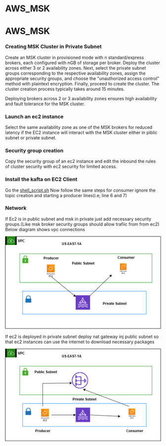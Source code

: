 # AWS_MSK
# AWS_MSK
### Creating MSK Cluster in Private Subnet
Create an MSK cluster in provisioned mode with n standard/express brokers, each configured with nGB of storage per broker. Deploy the cluster across either 3 or 2 availability zones. Next, select the private subnet groups corresponding to the respective availability zones, assign the appropriate security groups, and choose the "unauthorized access control" method with plaintext encryption. Finally, proceed to create the cluster.
The cluster creation process typically takes around 15 minutes.

Deploying brokers across 2 or 3 availability zones ensures high availability and fault tolerance for the MSK cluster. 

### Launch an ec2 instance
Select the same availability zone as one of the MSK brokers for reduced latency if the EC2 instance will interact with the MSK cluster either in piblic subnet or private subnet.

### Security group creation 
Copy the security group of an ec2 instance and edit the inbound the rules of cluster security with ec2 security for limited access.

### Install the kafta on EC2 Client
Go the [shell_script.sh](shell_script.sh)
Now follow the same steps for consumer ignore the topic creation and starting a producer lines(i.e; line 6 and 7)
### Network
If Ec2 is in public subnet and msk in private just add necessary security groups.(Like msk broker security groups should allow trafiic from from ec2)<br>
Below diagram shows vpc connections<br>

![public ec2](Vpc_public.png)

If ec2 is deployed in private subnet deploy nat gateway inj public subnet so that ec2 instances can use the internet to download necessary packages

![private ec2](Vpc_private.png)


